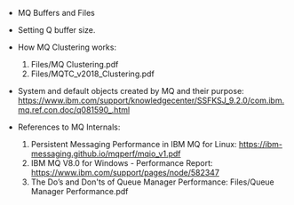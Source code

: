 * MQ Buffers and Files
* Setting Q buffer size.
* How MQ Clustering works: 
  1. Files/MQ Clustering.pdf
  2. Files/MQTC_v2018_Clustering.pdf


* System and default objects created by MQ and their purpose: https://www.ibm.com/support/knowledgecenter/SSFKSJ_9.2.0/com.ibm.mq.ref.con.doc/q081590_.html

* References to MQ Internals:
  1. Persistent Messaging Performance in IBM MQ for Linux: https://ibm-messaging.github.io/mqperf/mqio_v1.pdf
  2. IBM MQ V8.0 for Windows - Performance Report: https://www.ibm.com/support/pages/node/582347
  3. The Do’s and Don'ts of Queue Manager Performance: Files/Queue Manager Performance.pdf
